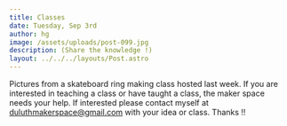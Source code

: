 ```yaml
---
title: Classes
date: Tuesday, Sep 3rd
author: hg
image: /assets/uploads/post-099.jpg
description: (Share the knowledge !)
layout: ../../../layouts/Post.astro
---
```


Pictures from a skateboard ring making class hosted last week. If you are interested in teaching a class or have taught a class, the maker space needs your help. If interested please contact myself at duluthmakerspace@gmail.com with your idea or class. Thanks !!
